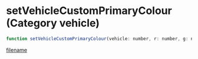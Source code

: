# setVehicleCustomPrimaryColour (Category vehicle)

```js
function setVehicleCustomPrimaryColour(vehicle: number, r: number, g: number, b: number): void
```

[filename](setVehicleCustomPrimaryColour_m.md ':include')